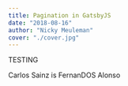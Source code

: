 ```yaml
---
title: Pagination in GatsbyJS
date: "2018-08-16"
author: "Nicky Meuleman"
cover: "./cover.jpg"
---
```


<!-- Photo by Austris Augusts on Unsplash -->

TESTING

Carlos Sainz is FernanDOS Alonso
